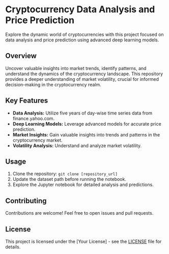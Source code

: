# Cryptocurrency Data Analysis and Price Prediction

Explore the dynamic world of cryptocurrencies with this project focused on data analysis and price prediction using advanced deep learning models.

## Overview

Uncover valuable insights into market trends, identify patterns, and understand the dynamics of the cryptocurrency landscape. This repository provides a deeper understanding of market volatility, crucial for informed decision-making in the cryptocurrency realm.

## Key Features

- **Data Analysis:** Utilize five years of day-wise time series data from finance.yahoo.com.
- **Deep Learning Models:** Leverage advanced models for accurate price prediction.
- **Market Insights:** Gain valuable insights into trends and patterns in the cryptocurrency market.
- **Volatility Analysis:** Understand and analyze market volatility.

## Usage

1. Clone the repository: `git clone [repository_url]`
2. Update the dataset path before running the notebook.
3. Explore the Jupyter notebook for detailed analysis and predictions.

## Contributing

Contributions are welcome! Feel free to open issues and pull requests.

## License

This project is licensed under the [Your License] - see the [LICENSE](LICENSE) file for details.
